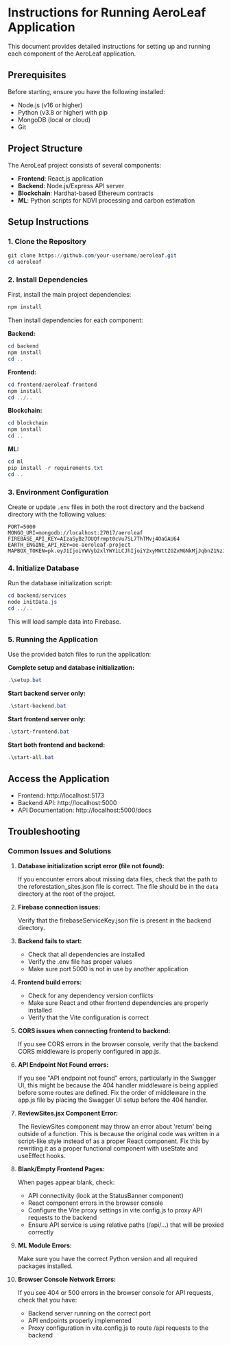# Instructions for Running AeroLeaf Application

This document provides detailed instructions for setting up and running each component of the AeroLeaf application.

## Prerequisites

Before starting, ensure you have the following installed:

- Node.js (v16 or higher)
- Python (v3.8 or higher) with pip
- MongoDB (local or cloud)
- Git

## Project Structure

The AeroLeaf project consists of several components:

- **Frontend**: React.js application
- **Backend**: Node.js/Express API server
- **Blockchain**: Hardhat-based Ethereum contracts
- **ML**: Python scripts for NDVI processing and carbon estimation

## Setup Instructions

### 1. Clone the Repository

```powershell
git clone https://github.com/your-username/aeroleaf.git
cd aeroleaf
```

### 2. Install Dependencies

First, install the main project dependencies:

```powershell
npm install
```

Then install dependencies for each component:

**Backend:**

```powershell
cd backend
npm install
cd ..
```

**Frontend:**

```powershell
cd frontend/aeroleaf-frontend
npm install
cd ../..
```

**Blockchain:**

```powershell
cd blockchain
npm install
cd ..
```

**ML:**

```powershell
cd ml
pip install -r requirements.txt
cd ..
```

### 3. Environment Configuration

Create or update `.env` files in both the root directory and the backend directory with the following values:

```
PORT=5000
MONGO_URI=mongodb://localhost:27017/aeroleaf
FIREBASE_API_KEY=AIzaSyBz7OUQfrmpt0cVu7SL7ThTMvj4OaGAU64
EARTH_ENGINE_API_KEY=ee-aeroleaf-project
MAPBOX_TOKEN=pk.eyJ1IjoiYWVyb2xlYWYiLCJhIjoiY2xyMWttZGZxMGNkMjJqbnZ1NzJ2OTljbSJ9.FR74uazSLJM8FeH1fR8OSQ
```

### 4. Initialize Database

Run the database initialization script:

```powershell
cd backend/services
node initData.js
cd ../..
```

This will load sample data into Firebase.

### 5. Running the Application

Use the provided batch files to run the application:

**Complete setup and database initialization:**

```powershell
.\setup.bat
```

**Start backend server only:**

```powershell
.\start-backend.bat
```

**Start frontend server only:**

```powershell
.\start-frontend.bat
```

**Start both frontend and backend:**

```powershell
.\start-all.bat
```

## Access the Application

- Frontend: http://localhost:5173
- Backend API: http://localhost:5000
- API Documentation: http://localhost:5000/docs

## Troubleshooting

### Common Issues and Solutions

1. **Database initialization script error (file not found):**

   If you encounter errors about missing data files, check that the path to the reforestation_sites.json file is correct. The file should be in the `data` directory at the root of the project.

2. **Firebase connection issues:**

   Verify that the firebaseServiceKey.json file is present in the backend directory.

3. **Backend fails to start:**

   - Check that all dependencies are installed
   - Verify the .env file has proper values
   - Make sure port 5000 is not in use by another application

4. **Frontend build errors:**

   - Check for any dependency version conflicts
   - Make sure React and other frontend dependencies are properly installed
   - Verify that the Vite configuration is correct

5. **CORS issues when connecting frontend to backend:**

   If you see CORS errors in the browser console, verify that the backend CORS middleware is properly configured in app.js.

6. **API Endpoint Not Found errors:**

   If you see "API endpoint not found" errors, particularly in the Swagger UI, this might be because the 404 handler middleware is being applied before some routes are defined. Fix the order of middleware in the app.js file by placing the Swagger UI setup before the 404 handler.

7. **ReviewSites.jsx Component Error:**

   The ReviewSites component may throw an error about 'return' being outside of a function. This is because the original code was written in a script-like style instead of as a proper React component. Fix this by rewriting it as a proper functional component with useState and useEffect hooks.

8. **Blank/Empty Frontend Pages:**

   When pages appear blank, check:

   - API connectivity (look at the StatusBanner component)
   - React component errors in the browser console
   - Configure the Vite proxy settings in vite.config.js to proxy API requests to the backend
   - Ensure API service is using relative paths (/api/...) that will be proxied correctly

9. **ML Module Errors:**

   Make sure you have the correct Python version and all required packages installed.

10. **Browser Console Network Errors:**

    If you see 404 or 500 errors in the browser console for API requests, check that you have:

    - Backend server running on the correct port
    - API endpoints properly implemented
    - Proxy configuration in vite.config.js to route /api requests to the backend
